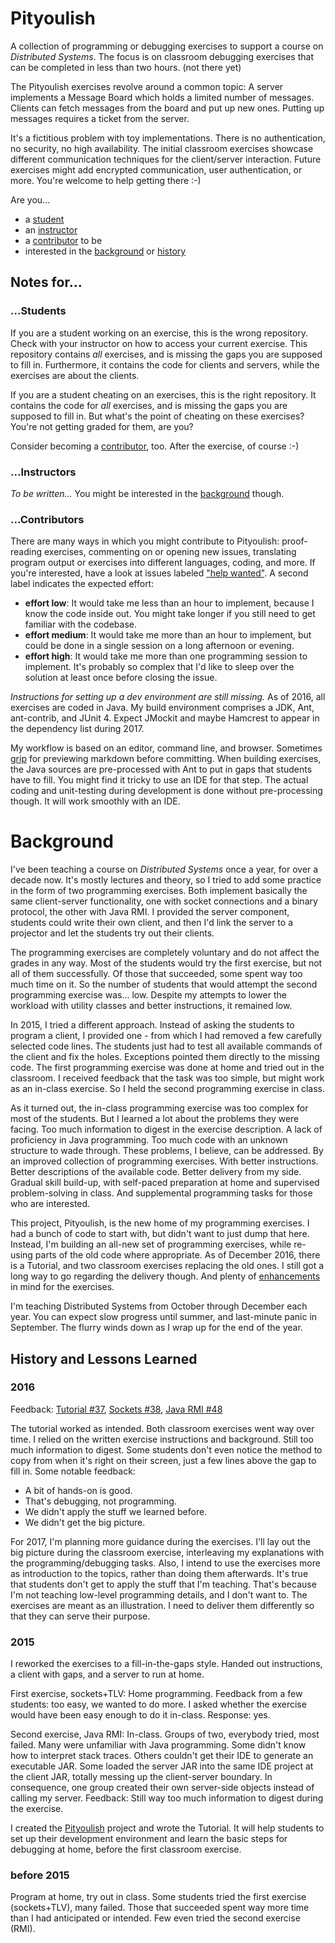 # Pityoulish
A collection of programming or debugging exercises to support a course on _Distributed Systems_.
The focus is on classroom debugging exercises that can be completed in less than two hours.
(not there yet)

The Pityoulish exercises revolve around a common topic:
A server implements a Message Board which holds a limited number of messages.
Clients can fetch messages from the board and put up new ones.
Putting up messages requires a ticket from the server.

It's a fictitious problem with toy implementations. There is no authentication, no security, no high availability.
The initial classroom exercises showcase different communication techniques for the client/server interaction.
Future exercises might add encrypted communication, user authentication, or more.
You're welcome to help getting there :-)

Are you...
* a [student](#students)
* an [instructor](#instructors)
* a [contributor](#contributors) to be
* interested in the [background](#background) or [history](#history-and-lessons-learned)

## Notes for...
### ...Students
If you are a student working on an exercise, this is the wrong repository. Check with your instructor on how to access your current exercise.
This repository contains _all_ exercises, and is missing the gaps you are supposed to fill in. Furthermore, it contains the code for clients and servers, while the exercises are about the clients.

If you are a student cheating on an exercises, this is the right repository.
It contains the code for _all_ exercises, and is missing the gaps you are supposed to fill in. But what's the point of cheating on these exercises? You're not getting graded for them, are you?

Consider becoming a [contributor](#contributors), too. After the exercise, of course :-)

### ...Instructors
_To be written..._
You might be interested in the [background](#background) though.

### ...Contributors
There are many ways in which you might contribute to Pityoulish: proof-reading exercises, commenting on or opening new issues, translating program output or exercises into different languages, coding, and more. 
If you're interested, have a look at issues labeled ["help wanted"](https://github.com/rolandweber/pityoulish/issues?q=is%3Aissue+is%3Aopen+label%3A%22help+wanted%22). A second label indicates the expected effort:
* **effort low**: It would take me less than an hour to implement, because I know the code inside out. You might take longer if you still need to get familiar with the codebase.
* **effort medium**: It would take me more than an hour to implement, but could be done in a single session on a long afternoon or evening.
* **effort high**: It would take me more than one programming session to implement. It's probably so complex that I'd like to sleep over the solution at least once before closing the issue.

_Instructions for setting up a dev environment are still missing._
As of 2016, all exercises are coded in Java. My build environment comprises a JDK, Ant, ant-contrib, and JUnit 4.
Expect JMockit and maybe Hamcrest to appear in the dependency list during 2017.

My workflow is based on an editor, command line, and browser. Sometimes [grip](https://github.com/joeyespo/grip) for previewing markdown before committing. When building exercises, the Java sources are pre-processed with Ant to put in gaps that students have to fill. You might find it tricky to use an IDE for that step.
The actual coding and unit-testing during development is done without pre-processing though. It will work smoothly with an IDE.

# Background
I've been teaching a course on _Distributed Systems_ once a year, for over a decade now. It's mostly lectures and theory, so I tried to add some practice in the form of two programming exercises. Both implement basically the same client-server functionality, one with socket connections and a binary protocol, the other with Java RMI. I provided the server component, students could write their own client, and then I'd link the server to a projector and let the students try out their clients.

The programming exercises are completely voluntary and do not affect the grades in any way. Most of the students would try the first exercise, but not all of them successfully. Of those that succeeded, some spent way too much time on it. So the number of students that would attempt the second programming exercise was... low. Despite my attempts to lower the workload with utility classes and better instructions, it remained low.

In 2015, I tried a different approach. Instead of asking the students to program a client, I provided one - from which I had removed a few carefully selected code lines. The students just had to test all available commands of the client and fix the holes. Exceptions pointed them directly to the missing code.
The first programming exercise was done at home and tried out in the classroom. I received feedback that the task was too simple, but might work as an in-class exercise. So I held the second programming exercise in class.

As it turned out, the in-class programming exercise was too complex for most of the students. But I learned a lot about the problems they were facing. Too much information to digest in the exercise description. A lack of proficiency in Java programming. Too much code with an unknown structure to wade through.
These problems, I believe, can be addressed. By an improved collection of programming exercises. With better instructions. Better descriptions of the available code. Better delivery from my side. Gradual skill build-up, with self-paced preparation at home and supervised problem-solving in class. And supplemental programming tasks for those who are interested.

This project, Pityoulish, is the new home of my programming exercises. I had a bunch of code to start with, but didn't want to just dump that here. Instead, I'm building an all-new set of programming exercises, while re-using parts of the old code where appropriate. As of December 2016, there is a Tutorial, and two classroom exercises replacing the old ones. I still got a long way to go regarding the delivery though. And plenty of [enhancements](https://github.com/rolandweber/pityoulish/issues?q=is%3Aissue+is%3Aopen+label%3Aenhancement) in mind for the exercises.

I'm teaching Distributed Systems from October through December each year. You can expect slow progress until summer, and last-minute panic in September. The flurry winds down as I wrap up for the end of the year.

## History and Lessons Learned

### 2016

Feedback:
[Tutorial #37](https://github.com/rolandweber/pityoulish/issues/37),
[Sockets #38](https://github.com/rolandweber/pityoulish/issues/38),
[Java RMI #48](https://github.com/rolandweber/pityoulish/issues/48)

The tutorial worked as intended. Both classroom exercises went way over time. I relied on the written exercise instructions and background. Still too much information to digest. Some students don't even notice the method to copy from when it's right on their screen, just a few lines above the gap to fill in. Some notable feedback:
* A bit of hands-on is good.
* That's debugging, not programming.
* We didn't apply the stuff we learned before.
* We didn't get the big picture.

For 2017, I'm planning more guidance during the exercises. I'll lay out the big picture during the classroom exercise, interleaving my explanations with the programming/debugging tasks. Also, I intend to use the exercises more as introduction to the topics, rather than doing them afterwards.
It's true that students don't get to apply the stuff that I'm teaching. That's because I'm not teaching low-level programming details, and I don't want to. The exercises are meant as an illustration. I need to deliver them differently so that they can serve their purpose.

### 2015
I reworked the exercises to a fill-in-the-gaps style. Handed out instructions, a client with gaps, and a server to run at home.

First exercise, sockets+TLV: Home programming. Feedback from a few students: too easy, we wanted to do more. I asked whether the exercise would have been easy enough to do it in-class. Response: yes.

Second exercise, Java RMI: In-class. Groups of two, everybody tried, most failed. Many were unfamiliar with Java programming. Some didn't know how to interpret stack traces. Others couldn't get their IDE to generate an executable JAR. Some loaded the server JAR into the same IDE project at the client JAR, totally messing up the client-server boundary. In consequence, one group created their own server-side objects instead of calling my server. Feedback: Still way too much information to digest during the exercise.

I created the [Pityoulish](https://github.com/rolandweber/pityoulish) project and wrote the Tutorial. It will help students to set up their development environment and learn the basic steps for debugging at home, before the first classroom exercise.

### before 2015
Program at home, try out in class. Some students tried the first exercise (sockets+TLV), many failed. Those that succeeded spent way more time than I had anticipated or intended. Few even tried the second exercise (RMI).
